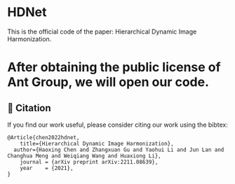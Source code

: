 # HDNet

This is the official code of the paper: Hierarchical Dynamic Image Harmonization.

# After obtaining the public license of Ant Group, we will open our code.

## :bookmark: Citation
If you find our work useful, please consider citing our work using the bibtex:
```
@Article{chen2022hdnet,
	title={Hierarchical Dynamic Image Harmonization},
  author={Haoxing Chen and Zhangxuan Gu and Yaohui Li and Jun Lan and Changhua Meng and Weiqiang Wang and Huaxiong Li},
	journal = {arXiv preprint arXiv:2211.08639},
	year    = {2021},
}
```
